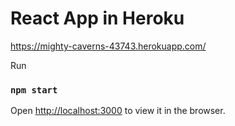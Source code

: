 #  React App in Heroku 

https://mighty-caverns-43743.herokuapp.com/


Run 

### `npm start`

Open [http://localhost:3000](http://localhost:3000) to view it in the browser.


